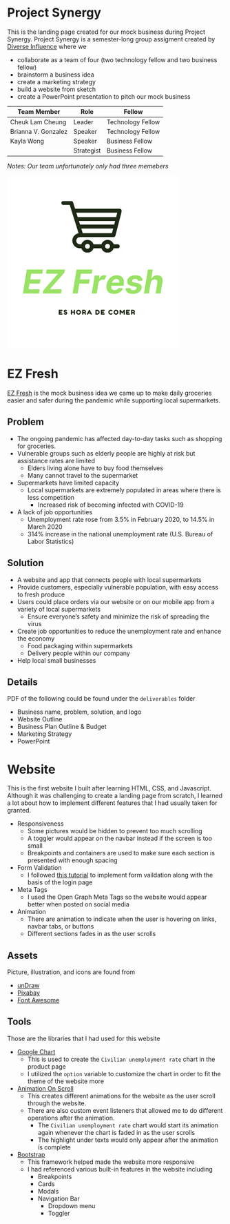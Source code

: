 # Project Synergy
This is the landing page created for our mock business during Project Synergy. Project Synergy is a semester-long group assigment created by [Diverse Influence](https://www.diverseinfluencers.org/program.html) where we<br>
- collaborate as a team of four (two technology fellow and two business fellow)
- brainstorm a business idea 
- create a marketing strategy
- build a website from sketch 
- create a PowerPoint presentation to pitch our mock business

|Team Member         |Role        |Fellow
|--------------------|------------|-----------------
|Cheuk Lam Cheung    |Leader      |Technology Fellow
|Brianna V. Gonzalez |Speaker     |Technology Fellow
|Kayla Wong          |Speaker     |Business Fellow
|                    |Strategist  |Business Fellow

*Notes: Our team unfortunately only had three memebers*

![EZ Fresh logo](assets/logo.png)

# EZ Fresh
[EZ Fresh](https://ccheung62.github.io/EZFresh_project-synergy/) is the mock business idea we came up to make daily groceries easier and safer during the pandemic while supporting local supermarkets. <br>

## Problem 
- The ongoing pandemic has affected day-to-day tasks such as shopping for groceries. 
- Vulnerable groups such as elderly people are highly at risk but assistance rates are limited
    - Elders living alone have to buy food themselves
    - Many cannot travel to the supermarket
- Supermarkets have limited capacity
    - Local supermarkets are extremely populated in areas where there is less competition
        - Increased risk of becoming infected with COVID-19
- A lack of job opportunities 
    - Unemployment rate rose from 3.5% in February 2020, to 14.5% in March 2020
    - 314% increase in the national unemployment rate (U.S. Bureau of Labor Statistics) 

## Solution 
- A website and app that connects people with local supermarkets
- Provide customers, especially vulnerable population, with easy access to fresh produce
- Users could place orders via our website or on our mobile app from a variety of local supermarkets
    - Ensure everyone’s safety and minimize the risk of spreading the virus
- Create job opportunities to reduce the unemployment rate and enhance the economy
    - Food packaging within supermarkets
    - Delivery people within our company
- Help local small businesses

## Details
PDF of the following could be found under the `deliverables` folder<br>
- Business name, problem, solution, and logo
- Website Outline
- Business Plan Outline & Budget
- Marketing Strategy 
- PowerPoint

# Website
This is the first website I built after learning HTML, CSS, and Javascript. Although it was challenging to create a landing page from scratch, I learned a lot about how to implement different features that I had usually taken for granted.  
- Responsiveness
    - Some pictures would be hidden to prevent too much scrolling
    - A toggler would appear on the navbar instead if the screen is too small
    - Breakpoints and containers are used to make sure each section is presented with enough spacing
- Form Validation
    - I followed [this tutorial](https://www.youtube.com/watch?v=3GsKEtBcGTk) to implement form vaildation along with the basis of the login page
- Meta Tags
    - I used the Open Graph Meta Tags so the website would appear better when posted on social media
- Animation
    - There are animation to indicate when the user is hovering on links, navbar tabs, or buttons
    - Different sections fades in as the user scrolls

## Assets 
Picture, illustration, and icons are found from
- [unDraw](https://undraw.co/illustrations)
- [Pixabay](https://pixabay.com/) 
- [Font Awesome](https://fontawesome.com/)

## Tools
Those are the libraries that I had used for this website 
- [Google Chart](https://developers.google.com/chart/interactive/docs)
    - This is used to create the `Civilian unemployment rate` chart in the product page
    - I utilized the `option` variable to customize the chart in order to fit the theme of the website more
- [Animation On Scroll](https://michalsnik.github.io/aos/)
    - This creates different animations for the website as the user scroll through the website. 
    - There are also custom event listeners that allowed me to do different operations after the animation. 
        - The `Civilian unemployment rate` chart would start its animation again whenever the chart is faded in as the user scrolls
        - The highlight under texts would only appear after the animation is complete
- [Bootstrap](https://getbootstrap.com/)
    - This framework helped made the website more responsive
    - I had referenced various built-in features in the website including
        - Breakpoints
        - Cards
        - Modals
        - Navigation Bar
            - Dropdown menu
            - Toggler











